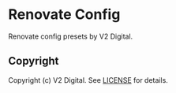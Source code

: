 # Renovate Config

Renovate config presets by V2 Digital.

## Copyright

Copyright (c) V2 Digital. See [LICENSE](./LICENSE) for details.
